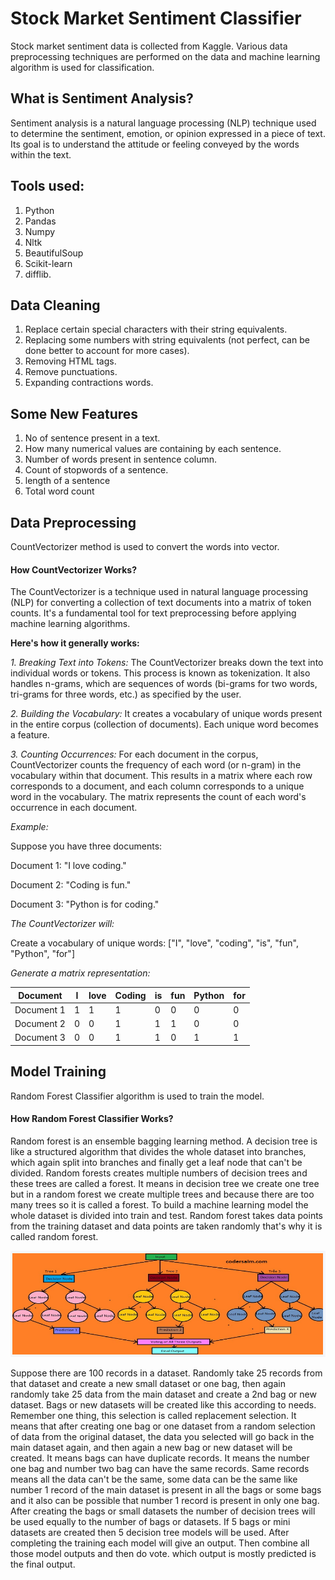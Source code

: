 # Stock Market Sentiment Classifier
Stock market sentiment data is collected from Kaggle. Various data preprocessing techniques are performed on the data and machine learning algorithm is used for classification.

## What is Sentiment Analysis?
Sentiment analysis is a natural language processing (NLP) technique used to determine the sentiment, emotion, or opinion expressed in a piece of text. Its goal is to understand the attitude or feeling conveyed by the words within the text.

## Tools used:
1. Python
2. Pandas
3. Numpy
4. Nltk
5. BeautifulSoup
6. Scikit-learn
7. difflib.

## Data Cleaning
1. Replace certain special characters with their string equivalents.
2. Replacing some numbers with string equivalents (not perfect, can be done better to account for more cases).
3. Removing HTML tags.
4. Remove punctuations.
5. Expanding  contractions words.

## Some New Features
1. No of sentence present in a text.
2. How many numerical values are containing by each sentence.
3. Number of words present in sentence column.
4. Count of stopwords of a sentence.
5. length of a sentence 
6. Total word count

## Data Preprocessing
CountVectorizer method is used to convert the words into vector.

#### How CountVectorizer Works?
The CountVectorizer is a technique used in natural language processing (NLP) for converting a collection of text documents into a matrix of token counts. It's a fundamental tool for text preprocessing before applying machine learning algorithms. 

**Here's how it generally works:**

*1. Breaking Text into Tokens:* The CountVectorizer breaks down the text into individual words or tokens. This process is known as tokenization. It also handles n-grams, which are sequences of words (bi-grams for two words, tri-grams for three words, etc.) as specified by the user.

*2. Building the Vocabulary:* It creates a vocabulary of unique words present in the entire corpus (collection of documents). Each unique word becomes a feature.

*3. Counting Occurrences:* For each document in the corpus, CountVectorizer counts the frequency of each word (or n-gram) in the vocabulary within that document. This results in a matrix where each row corresponds to a document, and each column corresponds to a unique word in the vocabulary. The matrix represents the count of each word's occurrence in each document.

*Example:*

Suppose you have three documents:

Document 1: "I love coding."

Document 2: "Coding is fun."

Document 3: "Python is for coding."

*The CountVectorizer will:*

Create a vocabulary of unique words: ["I", "love", "coding", "is", "fun", "Python", "for"]

*Generate a matrix representation:*

| Document | I | love | Coding | is | fun | Python | for|
| ------ | ----------- | ----------- | ----------- | ----------- | ----------- | ----------- | ----------- |
| Document 1 | 1 | 1 | 1 | 0 | 0 | 0 | 0 |
| Document 2 | 0 | 0 | 1 | 1 | 1 | 0 | 0 |
| Document 3 | 0 | 0 | 1 | 1 | 0 | 1 | 1 |

## Model Training
Random Forest Classifier algorithm is used to train the model.
#### How Random Forest Classifier Works?
Random forest is an ensemble bagging learning method. A decision tree is like a structured algorithm that divides the whole dataset into branches, which again split into branches and finally get a leaf node that can't be divided. Random forests creates multiple numbers of decision trees and these trees are called a forest. It means in decision tree we create one tree but in a random forest we create multiple trees and because there are too many trees so it is called a forest. To build a machine learning model the whole dataset is divided into train and test. Random forest takes data points from the training dataset and data points are taken randomly that's why it is called random forest.

![Random Forest Classifier](https://github.com/Rafsun001/strock_market_sentiment_classification/blob/main/Random%20Forest%20Classifier.png?raw=true )

Suppose there are 100 records in a dataset. Randomly take 25 records from that dataset and create a new small dataset or one bag, then again randomly take 25 data from the main dataset and create a 2nd bag or new dataset. Bags or new datasets will be created like this according to needs. Remember one thing, this selection is called replacement selection. It means that after creating one bag or one dataset from a random selection of data from the original dataset, the data you selected will go back in the main dataset again, and then again a new bag or new dataset will be created. It means bags can have duplicate records. It means the number one bag and number two bag can have the same records. Same records means all the data can't be the same, some data can be the same like number 1 record of the main dataset is present in all the bags or some bags and it also can be possible that number 1 record is present in only one bag. After creating the bags or small datasets the number of decision trees will be used equally to the number of bags or datasets. If 5 bags or mini datasets are created then 5 decision tree models will be used. After completing the training each model will give an output. Then combine all those model outputs and then do vote. which output is mostly predicted is the final output.
